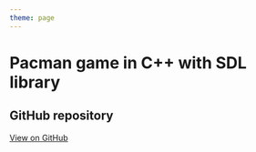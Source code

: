 ```yaml
---
theme: page
---
```


# Pacman game in C++ with SDL library 

## GitHub repository

[View on GitHub](https://github.com/EthanAndreas/PacmanCpp)
